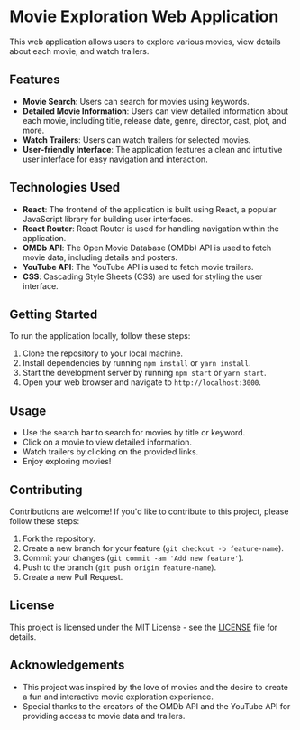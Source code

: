 # Movie Exploration Web Application

This web application allows users to explore various movies, view details about each movie, and watch trailers.

## Features

- **Movie Search**: Users can search for movies using keywords.
- **Detailed Movie Information**: Users can view detailed information about each movie, including title, release date, genre, director, cast, plot, and more.
- **Watch Trailers**: Users can watch trailers for selected movies.
- **User-friendly Interface**: The application features a clean and intuitive user interface for easy navigation and interaction.

## Technologies Used

- **React**: The frontend of the application is built using React, a popular JavaScript library for building user interfaces.
- **React Router**: React Router is used for handling navigation within the application.
- **OMDb API**: The Open Movie Database (OMDb) API is used to fetch movie data, including details and posters.
- **YouTube API**: The YouTube API is used to fetch movie trailers.
- **CSS**: Cascading Style Sheets (CSS) are used for styling the user interface.

## Getting Started

To run the application locally, follow these steps:

1. Clone the repository to your local machine.
2. Install dependencies by running `npm install` or `yarn install`.
3. Start the development server by running `npm start` or `yarn start`.
4. Open your web browser and navigate to `http://localhost:3000`.

## Usage

- Use the search bar to search for movies by title or keyword.
- Click on a movie to view detailed information.
- Watch trailers by clicking on the provided links.
- Enjoy exploring movies!

## Contributing

Contributions are welcome! If you'd like to contribute to this project, please follow these steps:

1. Fork the repository.
2. Create a new branch for your feature (`git checkout -b feature-name`).
3. Commit your changes (`git commit -am 'Add new feature'`).
4. Push to the branch (`git push origin feature-name`).
5. Create a new Pull Request.

## License

This project is licensed under the MIT License - see the [LICENSE](LICENSE) file for details.

## Acknowledgements

- This project was inspired by the love of movies and the desire to create a fun and interactive movie exploration experience.
- Special thanks to the creators of the OMDb API and the YouTube API for providing access to movie data and trailers.
